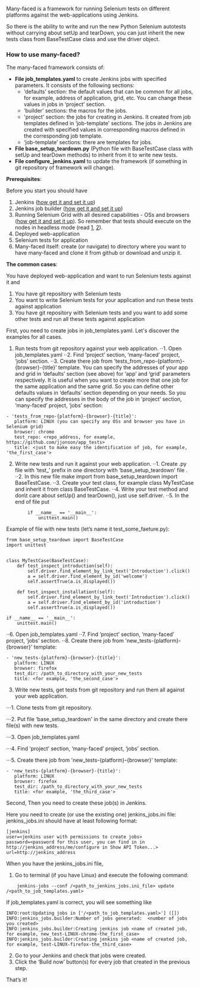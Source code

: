 Many-faced is a framework for running Selenium tests on different platforms against the web-applications using Jenkins. 

So there is the ability to write and run the new Python Selenium autotests without carrying about setUp and tearDown, you can just inherit the new tests class from BaseTestCase class and use the driver object. 



### How to use many-faced?

The many-faced framework consists of:
* __File job_templates.yaml__ to create Jenkins jobs with specified parameters. It consists of the following sections:
    * ‘defaults’ section: the default values that can be common for all jobs, for example, address of application, grid, etc. You can change these values in jobs in ‘project’ section.
    * ‘builder’ sections: the macros for the jobs. 
    * 'project' section: the jobs for creating in Jenkins. It created from job templates defined in ‘job-template' sections. The jobs in Jenkins are created with specified values in corresponding macros defined in the corresponding job template. 
    * ‘job-template’ sections: there are templates for jobs. 
* __File base_setup_teardown.py__ (Python file with BaseTestCase class with setUp and tearDown methods) to inherit from it to write new tests.
* __File configure_jenkins.yaml__ to update the framework (if something in git repository of framework will change).

__Prerequisites__:

Before you start you should have 
1. Jenkins ([how get it and set it up](https://jenkins.io/download/))
2. Jenkins job builder ([how get it and set it up](https://docs.openstack.org/infra/jenkins-job-builder/))
3. Running Selenium Grid with all desired capabilities - OSs and browsers ([how get it and set it up](https://seleniumhq.github.io/docs/grid.html)). So remember that tests should execute on the nodes in headless mode (read [1](http://elementalselenium.com/tips/38-headless), [2](http://stackoverflow.com/questions/6183276/how-do-i-run-selenium-in-xvfb )).  
4. Deployed web-application
5. Selenium tests for application
6. Many-faced itself: create (or navigate) to directory where you want to have many-faced and clone it from github or download and unzip it.


__The common cases__:

You have deployed web-application and want to run Selenium tests against it and 
1. You have git repository with Selenium tests
2. You want to write Selenium tests for your application and run these tests against application
3. You have git repository with Selenium tests and you want to add some other tests and run all these tests against application 

First, you need to create jobs in job_templates.yaml. Let's discover the examples for all cases.

1. Run tests from git repository against your web application.
⋅⋅1. Open job_templates.yaml
⋅⋅2. Find ‘project’ section, ‘many-faced’ project, ‘jobs’ section.
⋅⋅3. Create there job from 'tests_from_repo-{platform}-{browser}-{title}’ template.
You can specify the addresses of your app and grid in ‘defaults’ section (see above) for ‘app’ and ‘grid’ parameters respectively. It is useful when you want to create more that one job for the same application and the same grid. So you can define other defaults values in ‘defaults’ section depending on your needs. 
So you can specify the addresses in the body of the job in ‘project’ section, ‘many-faced’ project, ‘jobs’ section:
```
- 'tests_from_repo-{platform}-{browser}-{title}':
   platform: LINUX (you can specify any OSs and browser you have in Selenium grid)
   browser: chrome
   test_repo: <repo_address, for example, https://github.com/jjonson/app_tests>
   title: <just to make easy the identification of job, for example, 'the_first_case'>
``` 

2. Write new tests and run it against your web application.
⋅⋅1. Create .py file with ’test_’ prefix in one directory with ‘base_setup_teardown' file .
⋅⋅2. In this new file make import from base_setup_teardown import BaseTestCase.
⋅⋅3. Create your test class, for example class MyTestCase and inherit it from class BaseTestCase.
⋅⋅4. Write your test method and don\t care about setUp() and tearDown(), just use self.driver. 
⋅⋅5. In the end of file put 
``` 
        if __name__ == '__main__':
            unittest.main()
``` 
Example of file with new tests (let’s name it test_some_faeture.py):
``` 
from base_setup_teardown import BaseTestCase
import unittest


class MyTestCase(BaseTestCase):
    def test_inspect_introduction(self):
        self.driver.find_element_by_link_text('Introduction').click()
        a = self.driver.find_element_by_id('welcome')
        self.assertTrue(a.is_displayed())

    def test_inspect_installationt(self):
        self.driver.find_element_by_link_text('Introduction').click()
        a = self.driver.find_element_by_id('introduction')
        self.assertTrue(a.is_displayed())

if __name__ == '__main__':
    unittest.main()
``` 
⋅⋅6. Open job_templates.yaml
⋅⋅7. Find ‘project’ section, ‘many-faced’ project, ‘jobs’ section.
⋅⋅8. Create there job from 'new_tests-{platform}-{browser}' template:
```
- 'new_tests-{platform}-{browser}-{title}':
   platform: LINUX
   browser: firefox
   test_dir: /path_to_directory_with_your_new_tests
   title: <for example, 'the_second_case'>
```

3. Write new tests, get tests from git repository and run them all against your web application.

⋅⋅⋅1. Clone tests from git repository.

⋅⋅⋅2. Put file ‘base_setup_teardown' in the same directory and create there file(s) with new tests.

⋅⋅⋅3. Open job_templates.yaml

⋅⋅⋅4. Find ‘project’ section, ‘many-faced’ project, ‘jobs’ section.

⋅⋅⋅5. Create there job from 'new_tests-{platform}-{browser}' template: 
```
- 'new_tests-{platform}-{browser}-{title}':
   platform: LINUX
   browser: firefox
   test_dir: /path_to_directory_with_your_new_tests
   title: <for example, 'the_third_case'>
```   

Second, Then you need to create these job(s) in Jenkins.

Here you need to create (or use the existing one) jenkins_jobs.ini file:
jenkins_jobs.ini should have at least following format:
``` 
[jenkins]
user=<jenkins user with permissions to create jobs>
password=<password for this user, you can find in in http://jenkins_address/me/configure in Show API Token...>
url=http://jenkins_address
``` 
When you have the jenkins_jobs.ini file, 
1. Go to terminal (if you have Linux) and execute the following command:
``` 
    jenkins-jobs --conf /<path_to_jenkins_jobs.ini_file> update  /<path_to_job_templates.yaml>
``` 

If job_templates.yaml is correct, you will see something like
``` 
INFO:root:Updating jobs in ['/<path_to_job_templates.yaml>'] ([])
INFO:jenkins_jobs.builder:Number of jobs generated:  <number of jobs you created>
INFO:jenkins_jobs.builder:Creating jenkins job <name of created job, for example, new_test-LINUX-chrome-the_first_case>
INFO:jenkins_jobs.builder:Creating jenkins job <name of created job, for example, test-LINUX-firefox-the_third_case>
``` 

2. Go to your Jenkins and check that jobs were created.
3. Click the ‘Build now’ button(s) for every job that created in the previous step.

That’s it!
